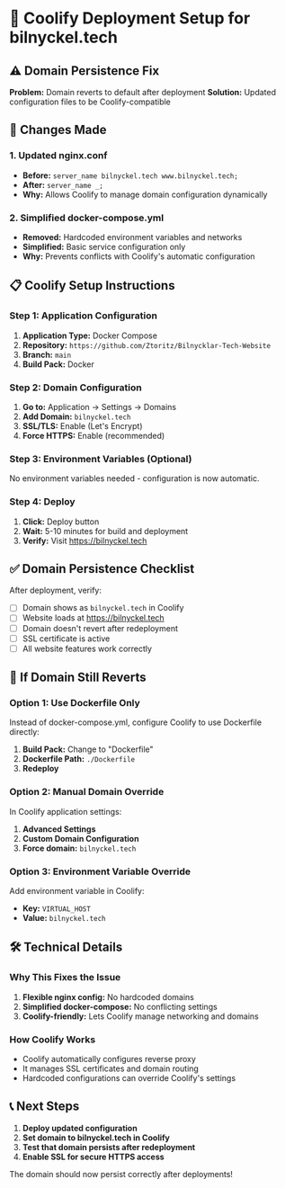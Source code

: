 # 🚀 Coolify Deployment Setup for bilnyckel.tech

## ⚠️ Domain Persistence Fix

**Problem:** Domain reverts to default after deployment
**Solution:** Updated configuration files to be Coolify-compatible

## 🔧 Changes Made

### 1. Updated nginx.conf
- **Before:** `server_name bilnyckel.tech www.bilnyckel.tech;`
- **After:** `server_name _;`
- **Why:** Allows Coolify to manage domain configuration dynamically

### 2. Simplified docker-compose.yml
- **Removed:** Hardcoded environment variables and networks
- **Simplified:** Basic service configuration only
- **Why:** Prevents conflicts with Coolify's automatic configuration

## 📋 Coolify Setup Instructions

### Step 1: Application Configuration
1. **Application Type:** Docker Compose
2. **Repository:** `https://github.com/Ztoritz/Bilnycklar-Tech-Website`
3. **Branch:** `main`
4. **Build Pack:** Docker

### Step 2: Domain Configuration
1. **Go to:** Application → Settings → Domains
2. **Add Domain:** `bilnyckel.tech`
3. **SSL/TLS:** Enable (Let's Encrypt)
4. **Force HTTPS:** Enable (recommended)

### Step 3: Environment Variables (Optional)
No environment variables needed - configuration is now automatic.

### Step 4: Deploy
1. **Click:** Deploy button
2. **Wait:** 5-10 minutes for build and deployment
3. **Verify:** Visit https://bilnyckel.tech

## ✅ Domain Persistence Checklist

After deployment, verify:
- [ ] Domain shows as `bilnyckel.tech` in Coolify
- [ ] Website loads at https://bilnyckel.tech
- [ ] Domain doesn't revert after redeployment
- [ ] SSL certificate is active
- [ ] All website features work correctly

## 🔄 If Domain Still Reverts

### Option 1: Use Dockerfile Only
Instead of docker-compose.yml, configure Coolify to use Dockerfile directly:
1. **Build Pack:** Change to "Dockerfile"
2. **Dockerfile Path:** `./Dockerfile`
3. **Redeploy**

### Option 2: Manual Domain Override
In Coolify application settings:
1. **Advanced Settings**
2. **Custom Domain Configuration**
3. **Force domain:** `bilnyckel.tech`

### Option 3: Environment Variable Override
Add environment variable in Coolify:
- **Key:** `VIRTUAL_HOST`
- **Value:** `bilnyckel.tech`

## 🛠️ Technical Details

### Why This Fixes the Issue
1. **Flexible nginx config:** No hardcoded domains
2. **Simplified docker-compose:** No conflicting settings
3. **Coolify-friendly:** Lets Coolify manage networking and domains

### How Coolify Works
- Coolify automatically configures reverse proxy
- It manages SSL certificates and domain routing
- Hardcoded configurations can override Coolify's settings

## 📞 Next Steps
1. **Deploy updated configuration**
2. **Set domain to bilnyckel.tech in Coolify**
3. **Test that domain persists after redeployment**
4. **Enable SSL for secure HTTPS access**

The domain should now persist correctly after deployments!

